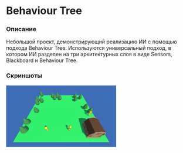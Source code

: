 # Behaviour Tree

### Описание
Небольшой проект, демонстрирующий реализацию ИИ с помощью подхода Behaviour Tree. Используются универсальный подход, в котором ИИ разделен на три архитектурных слоя в виде Sensors, Blackboard и Behaviour Tree.

### Скриншоты
<img src="Assets/Resources/Screen.png" width="300">
